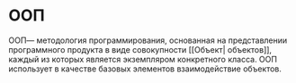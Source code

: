 # ООП
ООП— методология программирования, основанная на представлении программного продукта в виде совокупности [[Объект| объектов]], каждый из которых является экземпляром конкретного класса. ООП использует в качестве базовых элементов взаимодействие объектов.


